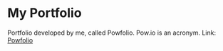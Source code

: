 # My Portfolio

Portfolio developed by me, called Powfolio. Pow.io is an acronym.
Link: [Powfolio](https://powfolio.vercel.app/)
